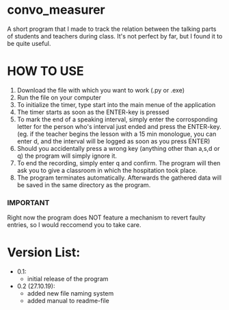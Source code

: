 # convo_measurer
A short program that I made to track the relation between the talking parts of students and teachers during class. It's not perfect by far, but I found it to be quite useful.

# HOW TO USE
1. Download the file with which you want to work (.py or .exe)
2. Run the file on your computer
3. To initialize the timer, type start into the main menue of the application
  1. The timer starts as soon as the ENTER-key is pressed
5. To mark the end of a speaking interval, simply enter the corrosponding letter for the person who's interval just ended and press the ENTER-key. (eg. if the teacher begins the lesson with a 15 min monologue, you can enter d, and the interval will be logged as soon as you press ENTER)
6. Should you accidentally press a wrong key (anything other than a,s,d or q) the program will simply ignore it.
7. To end the recording, simply enter q and confirm. The program will then ask you to give a classroom in which the hospitation took place.
8. The program terminates automatically. Afterwards the gathered data will be saved in the same directory as the program.
### IMPORTANT
Right now the program does NOT feature a mechanism to revert faulty entries, so I would reccomend you to take care.



# Version List:
- 0.1:
  - initial release of the program
- 0.2 (27.10.19):
  - added new file naming system
  - added manual to readme-file
